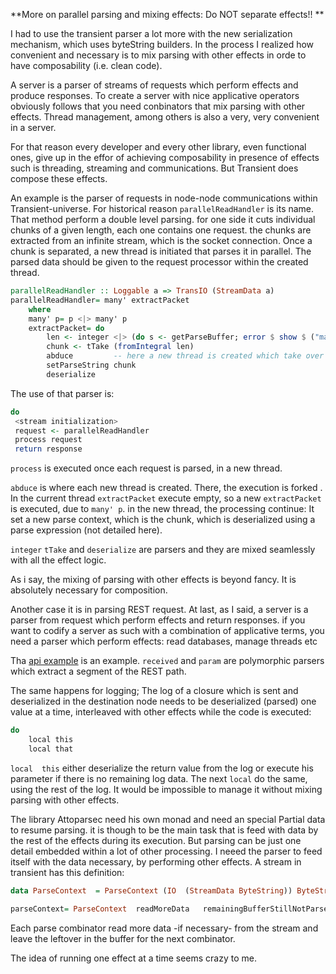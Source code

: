 **More on parallel parsing and mixing effects: Do NOT separate effects!! **

I had to use the transient parser a lot more with the new serialization mechanism, which uses byteString builders. In the process I realized how convenient and necessary
is to mix parsing with other effects in orde to have composability (i.e. clean code).

A server is a parser of  streams of requests which perform effects and produce responses. To create a server with nice applicative operators obviously follows that you need conbinators that mix parsing with other effects. Thread management, among others is also a very, very convenient in a server.

For that reason every developer and every other library, even functional ones, give up in the effor of achieving composability in presence of effects such is threading, streaming and communications. But Transient does compose these effects.

An example is the parser of requests in node-node communications within Transient-universe. For historical reason `parallelReadHandler` is its name. That method perform a double level parsing. for one side it cuts individual chunks of a given length, each one contains one request. the chunks are extracted from an infinite stream, which is the socket connection.
Once a chunk is separated, a new thread is initiated that parses it in parallel. The parsed data should be given to the request processor within the created thread.

 
 ```haskell
 parallelReadHandler :: Loggable a => TransIO (StreamData a)
 parallelReadHandler= many' extractPacket
     where
     many' p= p <|> many' p
     extractPacket= do   
         len <- integer <|> (do s <- getParseBuffer; error $ show $ ("malformed data received: expected Int, received: ", s))
         chunk <- tTake (fromIntegral len)
         abduce         -- here a new thread is created which take over the rest of the task
         setParseString chunk  
         deserialize
 ```
 
 The use of that parser is:
 
 ```haskell
 do 
  <stream initialization>
  request <- parallelReadHandler
  process request
  return response
 ```
 
 `process` is executed once each request is parsed, in a new thread. 
 
 `abduce`  is where each new thread is created. There, the execution is forked . In the current thread  `extractPacket` execute empty, so a new `extractPacket` is executed, due to `many' p`. in the new thread, the processing continue: It set a new parse context, which is the chunk, which is deserialized using a parse expression (not detailed here).  
 
`integer`  `tTake`  and `deserialize` are parsers and they are mixed seamlessly with all the effect logic.
 
As i say, the mixing of parsing with other effects is beyond fancy. It is absolutely necessary for composition. 
 
Another case it is in parsing REST request. At last, as I said, a server is a parser  from request which perform effects and return responses. if you want to codify a server as such with a combination of applicative terms, you need a parser  which perform effects: read databases, manage threads etc 
 
 Tha [api example](https://github.com/transient-haskell/transient-universe/blob/master/tests/api.hs) is an example.  `received` and `param` are polymorphic parsers which extract a segment of the REST path.

 The same happens for logging; The log of a closure which is sent and deserialized in the destination node needs to be deserialized (parsed) one value at a time, interleaved with other effects while the code is executed:
 
```haskell
do
    local this
    local that
```

`local  this`  either deserialize the return value from the log or execute his parameter if there is no remaining log data. The next `local` do the same, using the rest of the log. It would be impossible to manage it without mixing parsing with other effects. 

The library Attoparsec need his own monad and need an special Partial data to resume parsing. it is though to be the main task that is feed with data by the rest of the effects during its execution. But parsing can be just one detail embedded within a lot of other processing. I neeed the parser to feed itself with the data necessary, by performing other effects. A stream in transient has this definition:

```haskell
data ParseContext  = ParseContext (IO  (StreamData ByteString)) ByteString

parseContext= ParseContext  readMoreData   remainingBufferStillNotParsed
```

Each parse combinator read more data -if necessary- from the stream and leave the leftover in the buffer for the next combinator.



The idea of running one effect at a time seems crazy to me. 
 


